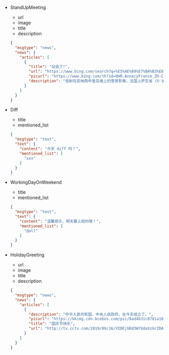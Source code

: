- StandUpMeeting
  * url
  * image
  * title
  * description
  ```json
  {
    "msgtype": "news",
    "news": {
      "articles": [
        {
          "title": "站会了!",
          "url": "https://www.bing.com/search?q=%E5%AE%89%E7%BA%B3%E8%A5%BF&form=hpcapt&mkt=zh-cn",
          "picurl": "https://www.bing.com/th?id=OHR.AnnecyFrance_ZH-CN5773797252_1024x768.jpg&rf=LaDigue_1024x768.jpg&pid=hp",
          "description": "投射在安纳西中皇岛墙上的雪景影像，法国上萨瓦省 (© blickwinkel/Alamy)"
        }
      ]
    }
  }
  ```

- Diff
  * title
  * mentioned_list
  ```json
  {
    "msgtype": "text",
    "text": {
      "content": "今天 diff 吗？",
      "mentioned_list": [
        "xxx"
      ]
    }
  }
  ```

- WorkingDayOnWeekend
  * title
  * mentioned_list
  ```json
  {
    "msgtype": "text",
    "text": {
      "content": "温馨提示，明天要上班的哦！",
      "mentioned_list": [
        "@all"
      ]
    }
  }
  ```

- HolidayGreeting
  * url
  * image
  * title
  * description
  ```json
  {
    "msgtype": "news",
    "news": {
      "articles": [
        {
          "description": "中华人民共和国，中央人民政府，在今天成立了。",
          "picurl": "https://bkimg.cdn.bcebos.com/pic/8ad4b31c8701a18b3c766b6d932f07082838fe77?x-bce-process=image/watermark,image_d2F0ZXIvYmFpa2UyNzI=,g_7,xp_5,yp_5/format,f_auto",
          "title": "国庆节快乐",
          "url": "http://tv.cctv.com/2019/09/16/VIDEjGRd3W7UdoXzGrZDAwmq190916.shtml"
        }
      ]
    }
  }
  ```
